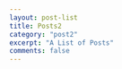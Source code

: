 ```yaml
---
layout: post-list
title: Posts2
category: "post2"
excerpt: "A List of Posts"
comments: false
---
```

